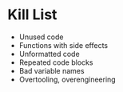 Kill List
=========
* Unused code
* Functions with side effects
* Unformatted code
* Repeated code blocks
* Bad variable names
* Overtooling, overengineering
